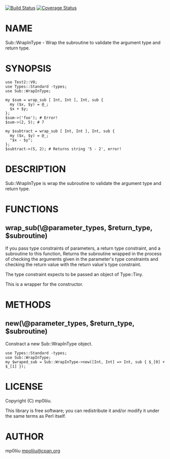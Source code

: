 [![Build Status](https://circleci.com/gh/ybrliiu/p5-Sub-Anon-Typed.svg)](https://circleci.com/gh/ybrliiu/p5-Sub-Anon-Typed) [![Coverage Status](http://codecov.io/github/ybrliiu/p5-Sub-Anon-Typed/coverage.svg?branch=master)](https://codecov.io/github/ybrliiu/p5-Sub-Anon-Typed?branch=master)
# NAME

Sub::WrapInType - Wrap the subroutine to validate the argument type and return type.

# SYNOPSIS

    use Test2::V0;
    use Types::Standard -types;
    use Sub::WrapInType;

    my $sum = wrap_sub [ Int, Int ], Int, sub {
      my ($x, $y) = @_;
      $x + $y;
    };
    $sum->('foo'); # Error!
    $sum->(2, 5); # 7

    my $subtract = wrap_sub [ Int, Int ], Int, sub {
      my ($x, $y) = @_;
      "$x - $y";
    };
    $subtract->(5, 2); # Returns string '5 - 2', error!

# DESCRIPTION

Sub::WrapInType is wrap the subroutine to validate the argument type and return type.

# FUNCTIONS

## wrap\_sub(\\@parameter\_types, $return\_type, $subroutine)

If you pass type constraints of parameters, a return type constraint, and a subroutine to this function,
Returns the subroutine wrapped in the process of checking the arguments given in the parameter's type constraints and checking the return value with the return value's type constraint.

The type constraint expects to be passed an object of Type::Tiny.

This is a wrapper for the constructor.

# METHODS

## new(\\@parameter\_types, $return\_type, $subroutine)

Constract a new Sub::WrapInType object.

    use Types::Standard -types;
    use Sub::WrapInType;
    my $wraped_sub = Sub::WrapInType->new([Int, Int] => Int, sub { $_[0] + $_[1] });

# LICENSE

Copyright (C) mp0liiu.

This library is free software; you can redistribute it and/or modify
it under the same terms as Perl itself.

# AUTHOR

mp0liiu <mpoliiu@cpan.org>
